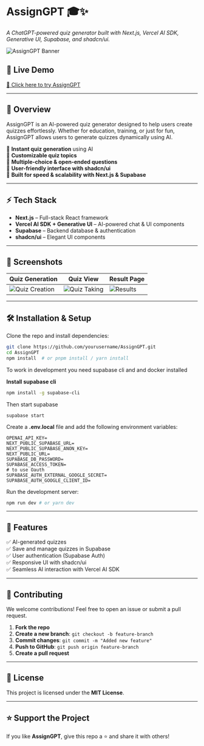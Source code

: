# **AssignGPT** 🎓✨  
*A ChatGPT-powered quiz generator built with Next.js, Vercel AI SDK, Generative UI, Supabase, and shadcn/ui.*

![AssignGPT Banner](https://github.com/user-attachments/assets/fb80b023-b4a8-42cb-a05d-1d97eb8a95b9) <!-- Optional: Add a banner image -->

## 🚀 **Live Demo**  
[🔗 Click here to try AssignGPT](https://assign-gpt.vercel.app/)  

---

## 📌 **Overview**  
AssignGPT is an AI-powered quiz generator designed to help users create quizzes effortlessly. Whether for education, training, or just for fun, AssignGPT allows users to generate quizzes dynamically using AI.  

🔹 **Instant quiz generation** using AI  
🔹 **Customizable quiz topics**  
🔹 **Multiple-choice & open-ended questions**  
🔹 **User-friendly interface with shadcn/ui**  
🔹 **Built for speed & scalability with Next.js & Supabase**  

---

## ⚡ **Tech Stack**  
- **Next.js** – Full-stack React framework  
- **Vercel AI SDK + Generative UI** – AI-powered chat & UI components  
- **Supabase** – Backend database & authentication  
- **shadcn/ui** – Elegant UI components  

---

## 📸 **Screenshots**  
<!-- Replace with actual screenshots -->  
| Quiz Generation | Quiz View | Result Page |
|---------------|------------|------------|
| ![Quiz Creation](https://github.com/user-attachments/assets/b69391da-b89d-49f0-969c-b4651aa98ee9) | ![Quiz Taking](https://github.com/user-attachments/assets/bb4d9439-9f26-42a9-99c5-8a32b1ae63d2) | ![Results](https://github.com/user-attachments/assets/c7f5b29c-d97b-4424-83c0-f476a389b726)

---

## 🛠️ **Installation & Setup**

Clone the repo and install dependencies:  
```bash
git clone https://github.com/yourusername/AssignGPT.git
cd AssignGPT
npm install  # or pnpm install / yarn install
```

To work in development you need supabase cli and and docker installed

**Install supabase cli**
```bash
npm install -g supabase-cli
```
Then start supabase
```
supabase start
```

Create a **.env.local** file and add the following environment variables:  
```env
OPENAI_API_KEY=
NEXT_PUBLIC_SUPABASE_URL=
NEXT_PUBLIC_SUPABASE_ANON_KEY=
NEXT_PUBLIC_URL=
SUPABASE_DB_PASSWORD=
SUPABASE_ACCESS_TOKEN=
# to use Oauth
SUPABASE_AUTH_EXTERNAL_GOOGLE_SECRET=
SUPABASE_AUTH_GOOGLE_CLIENT_ID=
```

Run the development server:  
```bash
npm run dev # or yarn dev
```
---


## 🎯 **Features**  
✅ AI-generated quizzes  
✅ Save and manage quizzes in Supabase  
✅ User authentication (Supabase Auth)  
✅ Responsive UI with shadcn/ui  
✅ Seamless AI interaction with Vercel AI SDK  

---

## 🙌 **Contributing**  
We welcome contributions! Feel free to open an issue or submit a pull request.  

1. **Fork the repo**  
2. **Create a new branch**: `git checkout -b feature-branch`  
3. **Commit changes**: `git commit -m "Added new feature"`  
4. **Push to GitHub**: `git push origin feature-branch`  
5. **Create a pull request**  

---

## 📄 **License**  
This project is licensed under the **MIT License**.  

---

## ⭐ **Support the Project**  
If you like **AssignGPT**, give this repo a ⭐ and share it with others!  

